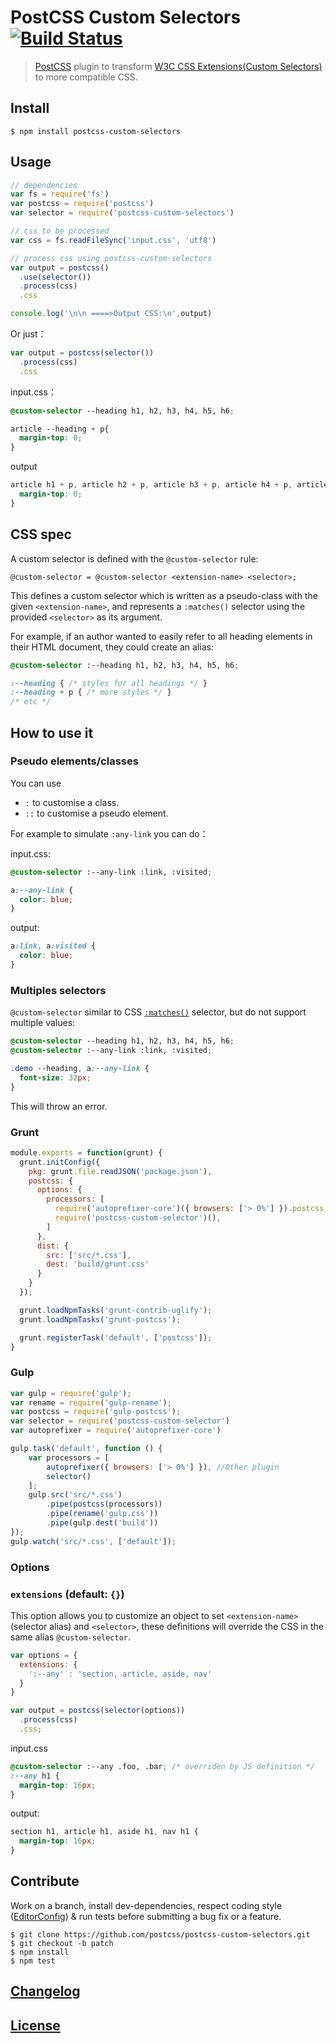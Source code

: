 # PostCSS Custom Selectors [![Build Status](https://travis-ci.org/postcss/postcss-custom-selector.svg)](https://travis-ci.org/postcss/postcss-custom-selector)

> [PostCSS](https://github.com/postcss/postcss) plugin to transform [W3C CSS Extensions(Custom Selectors)](http://dev.w3.org/csswg/css-extensions/#custom-selectors) to more compatible CSS.

## Install

```console
$ npm install postcss-custom-selectors
```

## Usage

```js
// dependencies
var fs = require('fs')
var postcss = require('postcss')
var selector = require('postcss-custom-selectors')

// css to be processed
var css = fs.readFileSync('input.css', 'utf8')

// process css using postcss-custom-selectors
var output = postcss()
  .use(selector())
  .process(css)
  .css

console.log('\n\n ====>Output CSS:\n',output)  
```

Or just：

```js
var output = postcss(selector())
  .process(css)
  .css
```

input.css：

```css
@custom-selector --heading h1, h2, h3, h4, h5, h6;

article --heading + p{
  margin-top: 0;
}
```

output

```css
article h1 + p, article h2 + p, article h3 + p, article h4 + p, article h5 + p, article h6 + p{
  margin-top: 0;
}
```

## CSS spec

A custom selector is defined with the `@custom-selector` rule:

    @custom-selector = @custom-selector <extension-name> <selector>;

This defines a custom selector which is written as a pseudo-class with the given `<extension-name>`, and represents a `:matches()` selector using the provided `<selector>` as its argument.


For example, if an author wanted to easily refer to all heading elements in their HTML document, they could create an alias:

```css
@custom-selector :--heading h1, h2, h3, h4, h5, h6;

:--heading { /* styles for all headings */ }
:--heading + p { /* more styles */ }
/* etc */
```

## How to use it

### Pseudo elements/classes

You can use

* `:` to customise a class.
* `::` to customise a pseudo element.

For example to simulate `:any-link` you can do：

input.css:

```css
@custom-selector :--any-link :link, :visited;

a:--any-link {
  color: blue;
}
```

output:

```css
a:link, a:visited {
  color: blue;
}
```
### Multiples selectors

`@custom-selector` similar to CSS [`:matches()`](http://dev.w3.org/csswg/selectors-4/#matches) selector, but do not support multiple values:

```css
@custom-selector --heading h1, h2, h3, h4, h5, h6;
@custom-selector :--any-link :link, :visited;

.demo --heading, a:--any-link {
  font-size: 32px;
}
```

This will throw an error.

### Grunt

```js
module.exports = function(grunt) {
  grunt.initConfig({
    pkg: grunt.file.readJSON('package.json'),
    postcss: {
      options: {
        processors: [
          require('autoprefixer-core')({ browsers: ['> 0%'] }).postcss, //Other plugin
          require('postcss-custom-selector')(),
        ]
      },
      dist: {
        src: ['src/*.css'],
        dest: 'build/grunt.css'
      }
    }
  });

  grunt.loadNpmTasks('grunt-contrib-uglify');
  grunt.loadNpmTasks('grunt-postcss');

  grunt.registerTask('default', ['postcss']);
}
```

### Gulp

```js
var gulp = require('gulp');
var rename = require('gulp-rename');
var postcss = require('gulp-postcss');
var selector = require('postcss-custom-selector')
var autoprefixer = require('autoprefixer-core')

gulp.task('default', function () {
    var processors = [
        autoprefixer({ browsers: ['> 0%'] }), //Other plugin
        selector()
    ];
    gulp.src('src/*.css')
        .pipe(postcss(processors))
        .pipe(rename('gulp.css'))
        .pipe(gulp.dest('build'))
});
gulp.watch('src/*.css', ['default']);
```

### Options

### `extensions` (default: `{}`)

This option allows you to customize an object to set `<extension-name>` (selector alias) and `<selector>`, these definitions will override the CSS in the same alias `@custom-selector`.

```js
var options = {
  extensions: {
    ':--any' : 'section, article, aside, nav'
  }
}

var output = postcss(selector(options))
  .process(css)
  .css;
```

input.css

```css
@custom-selector :--any .foo, .bar; /* overriden by JS definition */
:--any h1 {
  margin-top: 16px;
}
```

output:

```css
section h1, article h1, aside h1, nav h1 {
  margin-top: 16px;
}
```


## Contribute

Work on a branch, install dev-dependencies, respect coding style ([EditorConfig](http://editorconfig.org/)) & run tests before submitting a bug fix or a feature.

```console
$ git clone https://github.com/postcss/postcss-custom-selectors.git
$ git checkout -b patch
$ npm install
$ npm test
```

## [Changelog](CHANGELOG.md)

## [License](LICENSE)
